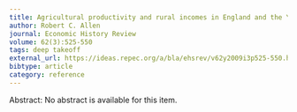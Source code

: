 ```yaml
---
title: Agricultural productivity and rural incomes in England and the Yangtze Delta, c.1620-c.1820
author: Robert C. Allen
journal: Economic History Review
volume: 62(3):525-550
tags: deep takeoff
external_url: https://ideas.repec.org/a/bla/ehsrev/v62y2009i3p525-550.html
bibtype: article
category: reference
---
```

Abstract: No abstract is available for this item.

